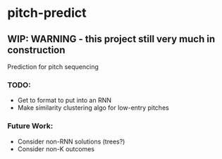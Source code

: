 # pitch-predict
## WIP: WARNING - this project still very much in construction

Prediction for pitch sequencing


### TODO:
- Get to format to put into an RNN
- Make similarity clustering algo for low-entry pitches


### Future Work:
- Consider non-RNN solutions (trees?)
- Consider non-K outcomes